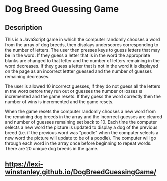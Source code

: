 # Dog Breed Guessing Game

## Description
This is a JavaScript game in which the computer randomly chooses a word from the array of dog breeds, then displays underscores corresponding to the number of letters. The user then presses keys to guess letters that may be in the word. If they guess a letter that is in the word the appropriate blanks are changed to that letter and the number of letters remaining in the word decreases. If they guess a letter that is not in the word it is displayed on the page as an incorrect lettter guessed and the number of guesses remaining decreases. 

The user is allowed 10 incorrect guesses, if they do not guess all the letters in the word before they run out of guesses the number of losses is incremented and the game resets. If they guess the word correctly then the number of wins is incremented and the game resets. 

When the game resets the computer randomly chooses a new word from the remaining dog breeds in the array and the incorrect guesses are cleared and number of guesses remaining set back to 10. Each time the computer selects a new word the picture is updated to display a dog of the previous breed (i.e. if the previous word was "poodle" when the computer selects a new word the picture will update to be of a poodle). The computer will go through each word in the array once before beginning to repeat words. There are 20 unique dog breeds in the game. 

## https://lexi-winstanley.github.io/DogBreedGuessingGame/
